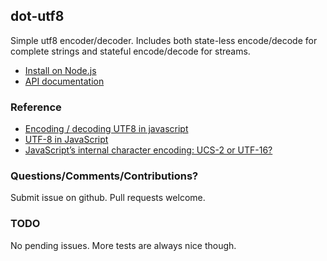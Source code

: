 ## dot-utf8

Simple utf8 encoder/decoder. Includes both state-less encode/decode for complete strings and stateful encode/decode for streams.

- [Install on Node.js](https://github.com/macton/dot-utf8/wiki/NodeInstall)
- [API documentation](https://github.com/macton/dot-utf8/wiki/API-Documentation)

### Reference

- [Encoding / decoding UTF8 in javascript](http://ecmanaut.blogspot.com/2006/07/encoding-decoding-utf8-in-javascript.html)
- [UTF-8 in JavaScript](http://monsur.hossa.in/2012/07/20/utf-8-in-javascript.html)
- [JavaScript’s internal character encoding: UCS-2 or UTF-16?](http://mathiasbynens.be/notes/javascript-encoding)

### Questions/Comments/Contributions?

Submit issue on github. Pull requests welcome.

### TODO

No pending issues. More tests are always nice though.
